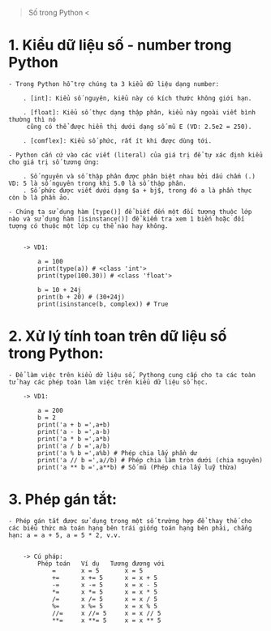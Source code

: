 > Số trong Python <

# 1. Kiểu dữ liệu số - number trong Python

    - Trong Python hỗ trợ chúng ta 3 kiểu dữ liệu dạng number:

        . [int]: Kiểu số nguyên, kiểu này có kích thước không giới hạn.

        . [float]: Kiểu số thực dạng thập phân, kiểu này ngoài viết bình thường thì nó
         cũng có thể được hiển thị dưới dạng số mũ E (VD: 2.5e2 = 250).

        . [comflex]: Kiểu số phức, rất ít khi được dùng tới.

    - Python cắn cứ vào các viết (literal) của giá trị để tự xác định kiểu cho giá trị số tương ứng:

        . Số nguyên và số thập phân được phân biệt nhau bởi dấu chấm (.) VD: 5 là số nguyên trong khi 5.0 là số thập phân.
        . Số phức được viết dưới dạng $a + bj$, trong đó a là phần thực còn b là phần ảo.

    - Chúng ta sử dụng hàm [type()] để biết đến một đối tượng thuộc lớp nào và sử dụng hàm [isinstance()] để kiểm tra xem 1 biến hoặc đối tượng có thuộc một lớp cụ thể nào hay không.


        -> VD1:

            a = 100
            print(type(a)) # <class 'int'>
            print(type(100.30)) # <class 'float'>

            b = 10 + 24j
            print(b + 20) # (30+24j)
            print(isinstance(b, complex)) # True

# 2. Xử lý tính toan trên dữ liệu số trong Python:

    - Để làm việc trên kiểu dữ liệu số, Pythong cung cấp cho ta các toàn tử hay các phép toàn làm việc trên kiểu dữ liệu số học.

        -> VD1:

            a = 200
            b = 2
            print('a + b =',a+b)
            print('a - b =',a-b)
            print('a * b =',a*b)
            print('a / b =',a/b)
            print('a % b =',a%b) # Phép chia lấy phần dư
            print('a // b =',a//b) # Phép chia làm tròn dưới (chia nguyên)
            print('a ** b =',a**b) # Số mũ (Phép chia lấy luỹ thừa)

# 3. Phép gán tắt:

    - Phép gán tắt được sử dụng trong một số trường hợp để thay thế cho các biểu thức mà toán hạng bên trái giống toán hạng bên phải, chẳng hạn: a = a + 5, a = 5 * 2, v.v.


        -> Cú pháp:
            Phép toán	Ví dụ	Tương đương với
                =	    x = 5	    x = 5
                +=	    x += 5	    x = x + 5
                -=	    x -= 5	    x = x - 5
                *=	    x *= 5	    x = x * 5
                /=	    x /= 5	    x = x / 5
                %=	    x %= 5	    x = x % 5
                //=	    x //= 5	    x = x // 5
                **=	    x **= 5	    x = x ** 5
